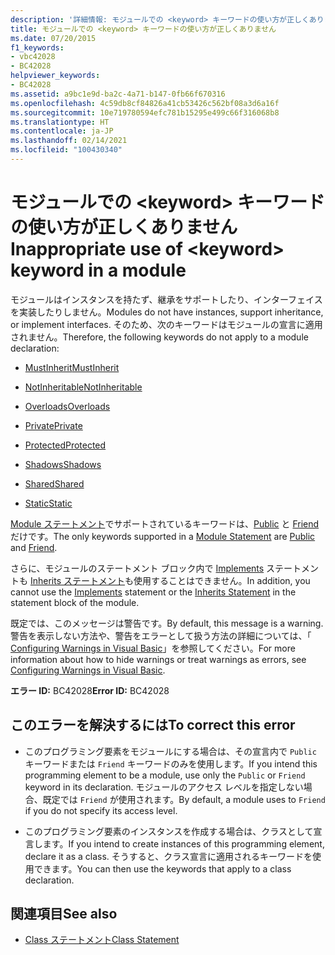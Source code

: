 ```yaml
---
description: '詳細情報: モジュールでの <keyword> キーワードの使い方が正しくありません'
title: モジュールでの <keyword> キーワードの使い方が正しくありません
ms.date: 07/20/2015
f1_keywords:
- vbc42028
- BC42028
helpviewer_keywords:
- BC42028
ms.assetid: a9bc1e9d-ba2c-4a71-b147-0fb66f670316
ms.openlocfilehash: 4c59db8cf84826a41cb53426c562bf08a3d6a16f
ms.sourcegitcommit: 10e719780594efc781b15295e499c66f316068b8
ms.translationtype: HT
ms.contentlocale: ja-JP
ms.lasthandoff: 02/14/2021
ms.locfileid: "100430340"
---
```

# <a name="inappropriate-use-of-keyword-keyword-in-a-module"></a><span data-ttu-id="f5a27-103">モジュールでの \<keyword> キーワードの使い方が正しくありません</span><span class="sxs-lookup"><span data-stu-id="f5a27-103">Inappropriate use of \<keyword> keyword in a module</span></span>

<span data-ttu-id="f5a27-104">モジュールはインスタンスを持たず、継承をサポートしたり、インターフェイスを実装したりしません。</span><span class="sxs-lookup"><span data-stu-id="f5a27-104">Modules do not have instances, support inheritance, or implement interfaces.</span></span> <span data-ttu-id="f5a27-105">そのため、次のキーワードはモジュールの宣言に適用されません。</span><span class="sxs-lookup"><span data-stu-id="f5a27-105">Therefore, the following keywords do not apply to a module declaration:</span></span>  
  
- [<span data-ttu-id="f5a27-106">MustInherit</span><span class="sxs-lookup"><span data-stu-id="f5a27-106">MustInherit</span></span>](../language-reference/modifiers/mustinherit.md)  
  
- [<span data-ttu-id="f5a27-107">NotInheritable</span><span class="sxs-lookup"><span data-stu-id="f5a27-107">NotInheritable</span></span>](../language-reference/modifiers/notinheritable.md)  
  
- [<span data-ttu-id="f5a27-108">Overloads</span><span class="sxs-lookup"><span data-stu-id="f5a27-108">Overloads</span></span>](../language-reference/modifiers/overloads.md)  
  
- [<span data-ttu-id="f5a27-109">Private</span><span class="sxs-lookup"><span data-stu-id="f5a27-109">Private</span></span>](../language-reference/modifiers/private.md)  
  
- [<span data-ttu-id="f5a27-110">Protected</span><span class="sxs-lookup"><span data-stu-id="f5a27-110">Protected</span></span>](../language-reference/modifiers/protected.md)  
  
- [<span data-ttu-id="f5a27-111">Shadows</span><span class="sxs-lookup"><span data-stu-id="f5a27-111">Shadows</span></span>](../language-reference/modifiers/shadows.md)  
  
- [<span data-ttu-id="f5a27-112">Shared</span><span class="sxs-lookup"><span data-stu-id="f5a27-112">Shared</span></span>](../language-reference/modifiers/shared.md)  
  
- [<span data-ttu-id="f5a27-113">Static</span><span class="sxs-lookup"><span data-stu-id="f5a27-113">Static</span></span>](../language-reference/modifiers/static.md)  
  
 <span data-ttu-id="f5a27-114">[Module ステートメント](../language-reference/statements/module-statement.md)でサポートされているキーワードは、[Public](../language-reference/modifiers/public.md) と [Friend](../language-reference/modifiers/friend.md) だけです。</span><span class="sxs-lookup"><span data-stu-id="f5a27-114">The only keywords supported in a [Module Statement](../language-reference/statements/module-statement.md) are [Public](../language-reference/modifiers/public.md) and [Friend](../language-reference/modifiers/friend.md).</span></span>  
  
 <span data-ttu-id="f5a27-115">さらに、モジュールのステートメント ブロック内で [Implements](../language-reference/statements/implements-clause.md) ステートメントも [Inherits ステートメント](../language-reference/statements/inherits-statement.md)も使用することはできません。</span><span class="sxs-lookup"><span data-stu-id="f5a27-115">In addition, you cannot use the [Implements](../language-reference/statements/implements-clause.md) statement or the [Inherits Statement](../language-reference/statements/inherits-statement.md) in the statement block of the module.</span></span>  
  
 <span data-ttu-id="f5a27-116">既定では、このメッセージは警告です。</span><span class="sxs-lookup"><span data-stu-id="f5a27-116">By default, this message is a warning.</span></span> <span data-ttu-id="f5a27-117">警告を表示しない方法や、警告をエラーとして扱う方法の詳細については、「 [Configuring Warnings in Visual Basic](/visualstudio/ide/configuring-warnings-in-visual-basic)」を参照してください。</span><span class="sxs-lookup"><span data-stu-id="f5a27-117">For more information about how to hide warnings or treat warnings as errors, see [Configuring Warnings in Visual Basic](/visualstudio/ide/configuring-warnings-in-visual-basic).</span></span>  
  
 <span data-ttu-id="f5a27-118">**エラー ID:** BC42028</span><span class="sxs-lookup"><span data-stu-id="f5a27-118">**Error ID:** BC42028</span></span>  
  
## <a name="to-correct-this-error"></a><span data-ttu-id="f5a27-119">このエラーを解決するには</span><span class="sxs-lookup"><span data-stu-id="f5a27-119">To correct this error</span></span>  
  
- <span data-ttu-id="f5a27-120">このプログラミング要素をモジュールにする場合は、その宣言内で `Public` キーワードまたは `Friend` キーワードのみを使用します。</span><span class="sxs-lookup"><span data-stu-id="f5a27-120">If you intend this programming element to be a module, use only the `Public` or `Friend` keyword in its declaration.</span></span> <span data-ttu-id="f5a27-121">モジュールのアクセス レベルを指定しない場合、既定では `Friend` が使用されます。</span><span class="sxs-lookup"><span data-stu-id="f5a27-121">By default, a module uses to `Friend` if you do not specify its access level.</span></span>  
  
- <span data-ttu-id="f5a27-122">このプログラミング要素のインスタンスを作成する場合は、クラスとして宣言します。</span><span class="sxs-lookup"><span data-stu-id="f5a27-122">If you intend to create instances of this programming element, declare it as a class.</span></span> <span data-ttu-id="f5a27-123">そうすると、クラス宣言に適用されるキーワードを使用できます。</span><span class="sxs-lookup"><span data-stu-id="f5a27-123">You can then use the keywords that apply to a class declaration.</span></span>  
  
## <a name="see-also"></a><span data-ttu-id="f5a27-124">関連項目</span><span class="sxs-lookup"><span data-stu-id="f5a27-124">See also</span></span>

- [<span data-ttu-id="f5a27-125">Class ステートメント</span><span class="sxs-lookup"><span data-stu-id="f5a27-125">Class Statement</span></span>](../language-reference/statements/class-statement.md)
